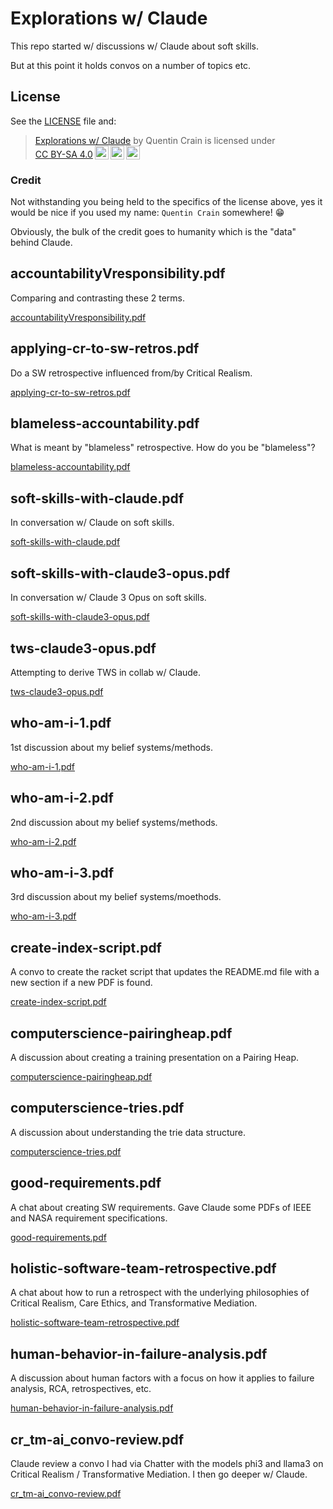 # Explorations w/ Claude

This repo started w/ discussions w/ Claude about soft skills.

But at this point it holds convos on a number of topics etc.

## License

See the [LICENSE](LICENSE) file and:

<blockquote><p xmlns:cc="http://creativecommons.org/ns#" xmlns:dct="http://purl.org/dc/terms/"><a property="dct:title" rel="cc:attributionURL" href="https://github.com/czrpb/soft-skills">Explorations w/ Claude</a> by <span property="cc:attributionName">Quentin Crain</span> is licensed under <a href="https://creativecommons.org/licenses/by-sa/4.0/?ref=chooser-v1" target="_blank" rel="license noopener noreferrer" style="display:inline-block;">CC BY-SA 4.0<img style="height:22px!important;margin-left:3px;vertical-align:text-bottom;" src="https://mirrors.creativecommons.org/presskit/icons/cc.svg?ref=chooser-v1" alt=""><img style="height:22px!important;margin-left:3px;vertical-align:text-bottom;" src="https://mirrors.creativecommons.org/presskit/icons/by.svg?ref=chooser-v1" alt=""><img style="height:22px!important;margin-left:3px;vertical-align:text-bottom;" src="https://mirrors.creativecommons.org/presskit/icons/sa.svg?ref=chooser-v1" alt=""></a></p></blockquote>

### Credit

Not withstanding you being held to the specifics of the license above, yes it would be nice if you used my name: `Quentin Crain` somewhere! &#x1f601;

Obviously, the bulk of the credit goes to humanity which is the "data" behind Claude.

## accountabilityVresponsibility.pdf

Comparing and contrasting these 2 terms.

[accountabilityVresponsibility.pdf](accountabilityVresponsibility.pdf)


## applying-cr-to-sw-retros.pdf

Do a SW retrospective influenced from/by Critical Realism.

[applying-cr-to-sw-retros.pdf](applying-cr-to-sw-retros.pdf)


## blameless-accountability.pdf

What is meant by "blameless" retrospective. How do you be "blameless"?

[blameless-accountability.pdf](blameless-accountability.pdf)


## soft-skills-with-claude.pdf

In conversation w/ Claude on soft skills.

[soft-skills-with-claude.pdf](soft-skills-with-claude.pdf)


## soft-skills-with-claude3-opus.pdf

In conversation w/ Claude 3 Opus on soft skills.

[soft-skills-with-claude3-opus.pdf](soft-skills-with-claude3-opus.pdf)


## tws-claude3-opus.pdf

Attempting to derive TWS in collab w/ Claude.

[tws-claude3-opus.pdf](tws-claude3-opus.pdf)


## who-am-i-1.pdf

1st discussion about my belief systems/methods.

[who-am-i-1.pdf](who-am-i-1.pdf)


## who-am-i-2.pdf

2nd discussion about my belief systems/methods.

[who-am-i-2.pdf](who-am-i-2.pdf)


## who-am-i-3.pdf

3rd discussion about my belief systems/moethods.

[who-am-i-3.pdf](who-am-i-3.pdf)

## create-index-script.pdf

A convo to create the racket script that updates the README.md file with a new section if a new PDF is found.

[create-index-script.pdf](create-index-script.pdf)

## computerscience-pairingheap.pdf

A discussion about creating a training presentation on a Pairing Heap.

[computerscience-pairingheap.pdf](computerscience-pairingheap.pdf)


## computerscience-tries.pdf

A discussion about understanding the trie data structure.

[computerscience-tries.pdf](computerscience-tries.pdf)

## good-requirements.pdf

A chat about creating SW requirements. Gave Claude some PDFs of IEEE and NASA requirement specifications.

[good-requirements.pdf](good-requirements.pdf)


## holistic-software-team-retrospective.pdf

A chat about how to run a retrospect with the underlying philosophies of Critical Realism, Care Ethics, and Transformative Mediation.

[holistic-software-team-retrospective.pdf](holistic-software-team-retrospective.pdf)

## human-behavior-in-failure-analysis.pdf

A discussion about human factors with a focus on how it applies to failure analysis, RCA, retrospectives, etc.

[human-behavior-in-failure-analysis.pdf](human-behavior-in-failure-analysis.pdf)

## cr_tm-ai_convo-review.pdf

Claude review a convo I had via Chatter with the models phi3 and llama3 on Critical Realism / Transformative Mediation. I then go deeper w/ Claude.

[cr_tm-ai_convo-review.pdf](cr_tm-ai_convo-review.pdf)

